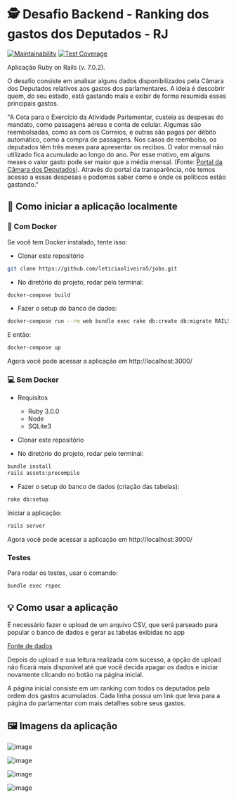 # :detective: Desafio Backend - Ranking dos gastos dos Deputados - RJ

[![Maintainability](https://api.codeclimate.com/v1/badges/b8d58ccaa50d5119d493/maintainability)](https://codeclimate.com/github/leticiaoliveira5/desafio-backend/maintainability)
[![Test Coverage](https://api.codeclimate.com/v1/badges/b8d58ccaa50d5119d493/test_coverage)](https://codeclimate.com/github/leticiaoliveira5/desafio-backend/test_coverage)

Aplicação Ruby on Rails (v. 7.0.2). 

O desafio consiste em analisar alguns dados disponibilizados pela Câmara dos Deputados relativos aos gastos dos parlamentares. A ideia é descobrir quem, do seu estado, está gastando mais e exibir de forma resumida esses principais gastos.

"A Cota para o Exercício da Atividade Parlamentar, custeia as despesas do mandato, como passagens aéreas e conta de celular. Algumas são reembolsadas, como as com os Correios, e outras são pagas por débito automático, como a compra de passagens. Nos casos de reembolso, os deputados têm três meses para apresentar os recibos. O valor mensal não utilizado fica acumulado ao longo do ano. Por esse motivo, em alguns meses o valor gasto pode ser maior que a média mensal. (Fonte: [Portal da Câmara dos Deputados](https://www2.camara.leg.br/transparencia/acesso-a-informacao/copy_of_perguntas-frequentes/cota-para-o-exercicio-da-atividade-parlamentar)). Através do portal da transparência, nós temos acesso a essas despesas e podemos saber como e onde os políticos estão gastando."

## :scroll:	Como iniciar a aplicação localmente

### :whale: Com Docker

Se você tem Docker instalado, tente isso:

- Clonar este repositório

```bash
git clone https://github.com/leticiaoliveira5/jobs.git
```

- No diretório do projeto, rodar pelo terminal:

```bash
docker-compose build
```

- Fazer o setup do banco de dados:
```bash
docker-compose run --rm web bundle exec rake db:create db:migrate RAILS_ENV=development
```

E então:

```bash
docker-compose up
```

Agora você pode acessar a aplicação em http://localhost:3000/

### :computer: Sem Docker

- Requisitos

   - Ruby 3.0.0
   - Node
   - SQLite3

- Clonar este repositório

- No diretório do projeto, rodar pelo terminal:

```bash
bundle install
rails assets:precompile
```

- Fazer o setup do banco de dados (criação das tabelas):

```bash
rake db:setup
```

Iniciar a aplicação:

```bash
rails server
```

Agora você pode acessar a aplicação em http://localhost:3000/

### Testes

Para rodar os testes, usar o comando:

```bash
bundle exec rspec
```

## :bulb:	Como usar a aplicação

É necessário fazer o upload de um arquivo CSV, que será parseado para popular o banco de dados e gerar as tabelas exibidas no app

[Fonte de dados](https://dadosabertos.camara.leg.br/swagger/api.html#staticfile)

Depois do upload e sua leitura realizada com sucesso, a opção de upload não ficará mais disponível até que você decida apagar os dados e iniciar novamente clicando no botão na página inicial.

A página inicial consiste em um ranking com todos os deputados pela ordem dos gastos acumulados. Cada linha possui um link que leva para a página do parlamentar com mais detalhes sobre seus gastos.

## :framed_picture:	Imagens da aplicação

![image](https://user-images.githubusercontent.com/74281572/184265183-7c4c2560-a5d5-4584-9fcf-b9bb7f034c93.png)

![image](https://user-images.githubusercontent.com/74281572/184265230-08bc4138-fafe-4b59-b023-ffa546d0c07d.png)

![image](https://user-images.githubusercontent.com/74281572/184265299-e1d38253-df17-47ea-b33f-cb451c236056.png)

![image](https://user-images.githubusercontent.com/74281572/184265345-71202257-777b-4556-b993-4809f1c2c21e.png)

